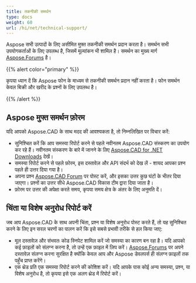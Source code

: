 ```yaml
---
title: तकनीकी समर्थन
type: docs
weight: 60
url: /hi/net/technical-support/
---
```


Aspose सभी उत्पादों के लिए असीमित मुफ्त तकनीकी समर्थन प्रदान करता है। समर्थन सभी उपयोगकर्ताओं के लिए उपलब्ध है, जिसमें मूल्यांकन भी शामिल है। समर्थन का मुख्य मार्ग [Aspose.Forums](https://forum.aspose.com/c/cad/19) है।

{{% alert color="primary" %}} 

कृपया ध्यान दें कि Aspose फोन के माध्यम से तकनीकी समर्थन प्रदान नहीं करता है। फोन समर्थन केवल बिक्री और खरीद के प्रश्नों के लिए उपलब्ध है।

{{% /alert %}}

## **Aspose मुफ्त समर्थन फ़ोरम**
यदि आपको Aspose.CAD के साथ मदद की आवश्यकता है, तो निम्नलिखित पर विचार करें:

- सुनिश्चित करें कि आप समस्या रिपोर्ट करने से पहले नवीनतम Aspose.CAD संस्करण का उपयोग कर रहे हैं। नवीनतम संस्करण के बारे में जानने के लिए [Aspose.CAD for .NET Downloads](https://www.nuget.org/packages/Aspose.CAD) देखें।
- समस्या रिपोर्ट करने से पहले फ़ोरम, इस दस्तावेज़ और API संदर्भ को देख लें - शायद आपका प्रश्न पहले ही उत्तर दिया गया है।
- अपना प्रश्न [Aspose.CAD Forum](https://forum.aspose.com/c/cad/19) पर पोस्ट करें, और इसका उत्तर कुछ घंटों के भीतर दिया जाएगा। प्रश्नों का उत्तर सीधे Aspose.CAD विकास टीम द्वारा दिया जाता है।
- फ़ोरम पर उत्तर की अपेक्षा करते समय, कृपया समय क्षेत्र के अंतर के लिए अनुमति दें।

## **चिंता या विशेष अनुरोध रिपोर्ट करें**
जब आप Aspose.CAD के साथ अपनी चिंता, प्रश्न या विशेष अनुरोध पोस्ट करते हैं, तो यह सुनिश्चित करने के लिए इन सरल चरणों का पालन करें कि इसे सबसे प्रभावी तरीके से हल किया जाए:

- मूल दस्तावेज़ और संभवतः कोड स्निपेट शामिल करें जो समस्या का कारण बन रहा है।
यदि आपको कई फ़ाइलों को संलग्न करना है, तो उन्हें एक फ़ाइल में ज़िप करें। [Aspose.Forums](https://forum.aspose.com/c/cad/19) पर अपने दस्तावेज़ संलग्न करना सुरक्षित है क्योंकि केवल आप और Aspose डेवलपर्स ही संलग्न फ़ाइलों तक पहुँच प्राप्त करेंगे।
- एक थ्रेड प्रति एक समस्या रिपोर्ट करने की कोशिश करें। यदि आपके पास कोई अन्य समस्या, प्रश्न, या विशेष अनुरोध है, तो कृपया इसे एक अलग थ्रेड में रिपोर्ट करें।
